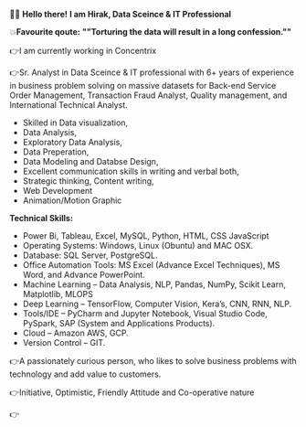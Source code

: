 :raising_hand_man:	**Hello there!** **I am Hirak, Data Sceince & IT Professional** 

:boom:**Favourite qoute:** **""Torturing the data will result in a long confession.""**

:point_right:I am currently working in Concentrix

:point_right:Sr. Analyst in Data Sceince & IT professional with 6+ years of experience in business problem solving on massive datasets for Back-end Service Order Management, Transaction Fraud Analyst, Quality management, and International Technical Analyst. 
      
   * Skilled in Data visualization, 
   * Data Analysis, 
   * Exploratory Data Analysis, 
   * Data Preperation, 
   * Data Modeling and Databse Design, 
   * Excellent communication skills in writing and verbal both, 
   * Strategic thinking, Content writing, 
   * Web Development
   * Animation/Motion Graphic
      
 ****Technical Skills:****
 
   - Power Bi, Tableau, Excel, MySQL, Python, HTML, CSS JavaScript
   - Operating Systems: Windows, Linux (Obuntu) and MAC OSX.
   - Database: SQL Server, PostgreSQL.
   - Office Automation Tools: MS Excel (Advance Excel Techniques), MS Word, and Advance PowerPoint.
   - Machine Learning – Data Analysis, NLP, Pandas, NumPy, Scikit Learn, Matplotlib, MLOPS
   - Deep Learning – TensorFlow, Computer Vision, Kera’s, CNN, RNN, NLP.
   - Tools/IDE – PyCharm and Jupyter Notebook, Visual Studio Code, PySpark, SAP (System and Applications Products).
   - Cloud – Amazon AWS, GCP.
   - Version Control – GIT.



:point_right:A passionately curious person, who likes to solve business problems with technology and 
add value to customers.

:point_right:Initiative, Optimistic, Friendly Attitude and Co-operative nature

:point_right:
